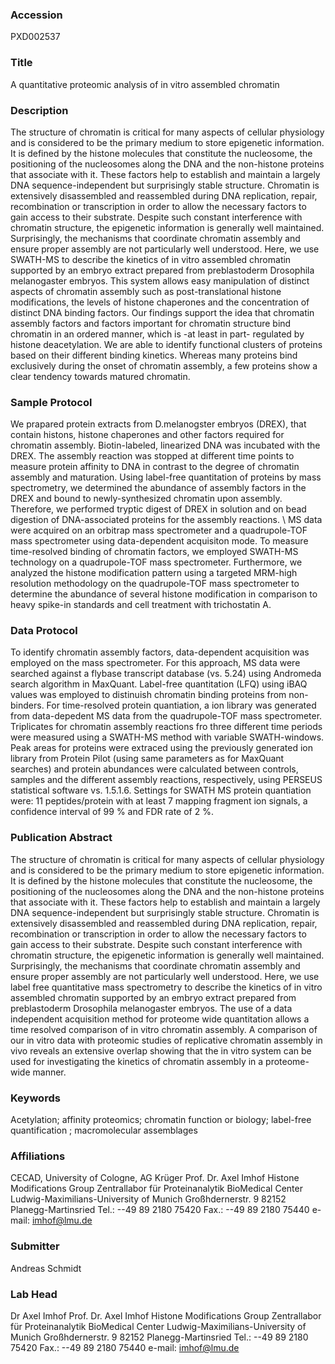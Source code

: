 ### Accession
PXD002537

### Title
A quantitative proteomic analysis of in vitro assembled chromatin

### Description
The structure of chromatin is critical for many aspects of cellular physiology and is considered to be the primary medium to store epigenetic information. It is defined by the histone molecules that constitute the nucleosome, the positioning of the nucleosomes along the DNA and the non-histone proteins that associate with it. These factors help to establish and maintain a largely DNA sequence-independent but surprisingly stable structure. Chromatin is extensively disassembled and reassembled during DNA replication, repair, recombination or transcription in order to allow the necessary factors to gain access to their substrate. Despite such constant interference with chromatin structure, the epigenetic information is generally well maintained. Surprisingly, the mechanisms that coordinate chromatin assembly and ensure proper assembly are not particularly well understood. Here, we use SWATH-MS to describe the kinetics of in vitro assembled chromatin supported by an embryo extract prepared from preblastoderm Drosophila melanogaster embryos. This system allows easy manipulation of distinct aspects of chromatin assembly such as post-translational histone modifications, the levels of histone chaperones and the concentration of distinct DNA binding factors. Our findings support the idea that chromatin assembly factors and factors important for chromatin structure bind chromatin in an ordered manner, which is -at least in part- regulated by histone deacetylation. We are able to identify functional clusters of proteins based on their different binding kinetics. Whereas many proteins bind exclusively during the onset of chromatin assembly, a few proteins show a clear tendency towards matured chromatin.

### Sample Protocol
We prapared protein extracts from D.melanogster embryos (DREX), that contain histons, histone chaperones and other factors required for chromatin assembly. Biotin-labeled, linearized DNA was incubated with the DREX. The assembly reaction was stopped at different time points to measure protein affinity to DNA in contrast to the degree of chromatin assembly and maturation. Using label-free quantitation of proteins by mass spectrometry, we determined the abundance of assembly factors in the DREX and bound to newly-synthesized chromatin upon assembly. Therefore, we performed tryptic digest of DREX in solution and on bead digestion of DNA-associated proteins for the assembly reactions. \ MS data were acquired on an orbitrap mass spectrometer and a quadrupole-TOF mass spectrometer using data-dependent acquisiton mode. To measure time-resolved binding of chromatin factors, we employed SWATH-MS technology on a  quadrupole-TOF mass spectrometer. Furthermore, we analyzed the histone modification pattern using a targeted MRM-high resolution methodology on the quadrupole-TOF mass spectrometer to determine the abundance of several histone modification in comparison to heavy spike-in standards and cell treatment with trichostatin A.

### Data Protocol
To identify chromatin assembly factors, data-dependent acquisition was employed on the mass spectrometer. For this approach, MS data were searched against a flybase transcript database (vs. 5.24) using Andromeda search algorithm in MaxQuant. Label-free quantitation (LFQ) using iBAQ values was employed to distinuish chromatin binding proteins from non-binders.  For time-resolved protein quantiation, a ion library was generated from data-depedent MS data from the quadrupole-TOF mass spectrometer. Triplicates for chromatin assembly reactions fro three different time periods were measured using a SWATH-MS method with variable SWATH-windows. Peak areas for proteins were extraced using the previously generated ion library from Protein Pilot (using same parameters as for MaxQuant searches) and protein abundances were calculated between controls, samples and the different assembly reactions, respectively, using PERSEUS statistical software vs. 1.5.1.6. Settings for SWATH MS protein quantiation were: 11 peptides/protein with at least 7 mapping fragment ion signals, a confidence interval of 99 % and FDR rate of 2 %.

### Publication Abstract
The structure of chromatin is critical for many aspects of cellular physiology and is considered to be the primary medium to store epigenetic information. It is defined by the histone molecules that constitute the nucleosome, the positioning of the nucleosomes along the DNA and the non-histone proteins that associate with it. These factors help to establish and maintain a largely DNA sequence-independent but surprisingly stable structure. Chromatin is extensively disassembled and reassembled during DNA replication, repair, recombination or transcription in order to allow the necessary factors to gain access to their substrate. Despite such constant interference with chromatin structure, the epigenetic information is generally well maintained. Surprisingly, the mechanisms that coordinate chromatin assembly and ensure proper assembly are not particularly well understood. Here, we use label free quantitative mass spectrometry to describe the kinetics of in vitro assembled chromatin supported by an embryo extract prepared from preblastoderm Drosophila melanogaster embryos. The use of a data independent acquisition method for proteome wide quantitation allows a time resolved comparison of in vitro chromatin assembly. A comparison of our in vitro data with proteomic studies of replicative chromatin assembly in vivo reveals an extensive overlap showing that the in vitro system can be used for investigating the kinetics of chromatin assembly in a proteome-wide manner.

### Keywords
Acetylation; affinity proteomics; chromatin function or biology; label-free quantification ; macromolecular assemblages

### Affiliations
CECAD, University of Cologne, AG Krüger
Prof. Dr. Axel Imhof Histone Modifications Group Zentrallabor für Proteinanalytik BioMedical Center Ludwig-Maximilians-University of Munich Großhdernerstr. 9 82152 Planegg-Martinsried Tel.:  --49 89 2180 75420 Fax.: --49 89 2180 75440 e-mail: imhof@lmu.de

### Submitter
Andreas Schmidt

### Lab Head
Dr Axel Imhof
Prof. Dr. Axel Imhof Histone Modifications Group Zentrallabor für Proteinanalytik BioMedical Center Ludwig-Maximilians-University of Munich Großhdernerstr. 9 82152 Planegg-Martinsried Tel.:  --49 89 2180 75420 Fax.: --49 89 2180 75440 e-mail: imhof@lmu.de


